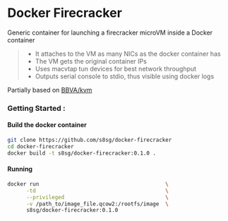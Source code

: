 # Docker Firecracker

Generic container for launching a firecracker microVM inside a Docker container

> * It attaches to the VM as many NICs as the docker container has    
> * The VM gets the original container IPs   
> * Uses macvtap tun devices for best network throughput   
> * Outputs serial console to stdio, thus visible using docker logs   

Partially based on [BBVA/kvm](https://github.com/BBVA/kvm)

### Getting Started :

#### Build the docker container 
```sh 
git clone https://github.com/s8sg/docker-firecracker
cd docker-firecracker
docker build -t s8sg/docker-firecracker:0.1.0 .
```

#### Running
```sh
docker run                                        \
      -td                                         \
      --privileged                                \
      -v /path_to/image_file.qcow2:/rootfs/image  \
      s8sg/docker-firecracker:0.1.0
```
